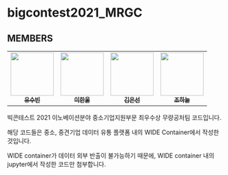 # bigcontest2021_MRGC

## MEMBERS
<table>
  <tr>
      <td align="center"><a href="https://github.com/yoosoobin"><img src="https://avatars.githubusercontent.com/u/76245088?v=4" width="100" height="100"><br /><sub><b>유수빈</b></sub></td>
      <td align="center"><a href="https://github.com/h-albert-lee"><img src="https://avatars.githubusercontent.com/u/88315152?v=4" width="100" height="100"><br /><sub><b>이한울</b></sub></td>
      <td align="center"><a href="https://github.com/sun1187"><img src="https://avatars.githubusercontent.com/u/70509258?v=4" width="100" height="100"><br /><sub><b>김은선</b></sub></td>
      <td align="center"><a href="https://github.com/jo999999"><img src="https://avatars.githubusercontent.com/u/77534419?v=4" width="100" height="100"><br /><sub><b>조하늘</b></sub></td> 
     </tr>
</table>




빅콘테스트 2021 이노베이션분야 중소기업지원부문 최우수상 무량공처팀 코드입니다.

해당 코드들은 중소, 중견기업 데이터 유통 플랫폼 내의 WIDE Container에서 작성한 것입니다.

WIDE container가 데이터 외부 반출이 불가능하기 때문에, WIDE container 내의 jupyter에서 작성한 코드만 첨부합니다.
